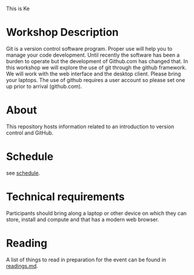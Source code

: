 This is Ke
# Workshop Description
Git is a version control software program. Proper use will help you to manage your code development. Until recently the software has been a burden to operate but the development of Github.com has changed that. In this workshop we will explore the use of git through the github framework. We will work with the web interface and the desktop client. Please bring your laptops. The use of github requires a user account so please set one up prior to arrival (github.com).

# About

This repository hosts information related to an introduction to version control and GitHub.

# Schedule

see [schedule](schedule.md).

# Technical requirements

Participants should bring along a laptop or other device on which they can store, install and compute and that has a modern web browser. 

# Reading

A list of things to read in preparation for the event can be found in [readings.md](readings.md).


